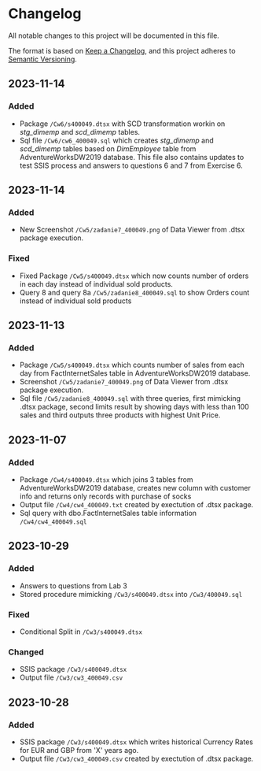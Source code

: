 # Changelog

All notable changes to this project will be documented in this file.

The format is based on [Keep a Changelog](https://keepachangelog.com/en/1.0.0/),
and this project adheres to [Semantic Versioning](https://semver.org/spec/v2.0.0.html).


## 2023-11-14

### Added

- Package `/Cw6/s400049.dtsx` with SCD transformation workin on *stg_dimemp* and *scd_dimemp* tables.
- Sql file `/Cw6/cw6_400049.sql` which creates *stg_dimemp* and *scd_dimemp* tables based on *DimEmployee* table from AdventureWorksDW2019 database.
  This file also contains updates to test SSIS process and answers to questions 6 and 7 from Exercise 6.

## 2023-11-14

### Added

- New Screenshot `/Cw5/zadanie7_400049.png` of Data Viewer from .dtsx package execution.

### Fixed

- Fixed Package `/Cw5/s400049.dtsx` which now counts number of orders in each day instead of individual sold products.
- Query 8 and query 8a `/Cw5/zadanie8_400049.sql` to show Orders count instead of individual sold products

## 2023-11-13

### Added

- Package `/Cw5/s400049.dtsx` which counts number of sales from each day from FactInternetSales table in AdventureWorksDW2019 database.
- Screenshot `/Cw5/zadanie7_400049.png` of Data Viewer from .dtsx package execution.
- Sql file `/Cw5/zadanie8_400049.sql` with three queries,
  first mimicking .dtsx package, second limits result by showing days with less than 100 sales
  and third outputs three products with highest Unit Price.


## 2023-11-07

### Added

- Package `/Cw4/s400049.dtsx` which joins 3 tables from AdventureWorksDW2019 database, 
  creates new column with customer info and returns only records with purchase of socks
- Output file `/Cw4/cw4_400049.txt` created by exectution of .dtsx package.
- Sql query with dbo.FactInternetSales table information `/Cw4/cw4_400049.sql`


## 2023-10-29

### Added

- Answers to questions from Lab 3
- Stored procedure mimicking `/Cw3/s400049.dtsx` into `/Cw3/400049.sql` 

### Fixed

 - Conditional Split in `/Cw3/s400049.dtsx`

### Changed

- SSIS package `/Cw3/s400049.dtsx`
- Output file `/Cw3/cw3_400049.csv`

## 2023-10-28

### Added

- SSIS package `/Cw3/s400049.dtsx` which writes historical Currency Rates for EUR and GBP from 'X' years ago. 
- Output file `/Cw3/cw3_400049.csv` created by exectution of .dtsx package.

